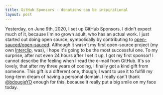 ```yaml
---
title: GitHub Sponsors - donations can be inspirational
layout: post
---
```


Yesterday, on June 9th, 2020, I set up GitHub Sponsors. I didn't expect much of it, because I'm no grown adult, who has an actual work. I just started out doing open source, symbolically by contributing to [open-sauced/open-sauced](https://github.com/open-sauced/open-sauced). Although it wasn't my first open-source project (my own [Interclip](https://github.com/aperta-principium/Interclip), was), I hope it's going to be the most successful one.
To my surprise, after not even 24 hours after I set it up,  I got my first sponsor! I cannot describe the feeling when I read the e-mail from GitHub. It's so lovely, that after my three years of coding, I finally got a kind gift from someone. This gift is a different one, though; I want to use it to fulfill my long-term dream of having a personal domain. I really can't thank [@bdougieYO](https://twitter.com/bdougieYO/) enough for this, because it really put a big smile on my face today.